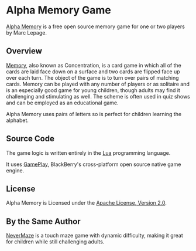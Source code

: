 Alpha Memory Game
=================

[Alpha Memory][1] is a free open source memory game for one or two players by Marc Lepage.

[1]: http://appworld.blackberry.com/webstore/content/29617896/

Overview
--------

[Memory][2], also known as Concentration, is a card game in which all of the cards are laid face down on a surface and two cards are flipped face up over each turn. The object of the game is to turn over pairs of matching cards. Memory can be played with any number of players or as solitaire and is an especially good game for young children, though adults may find it challenging and stimulating as well. The scheme is often used in quiz shows and can be employed as an educational game.

[2]: http://en.wikipedia.org/wiki/Concentration_(game)

Alpha Memory uses pairs of letters so is perfect for children learning the alphabet.

Source Code
-----------

The game logic is written entirely in the [Lua][3] programming language.

[3]: http://www.lua.org/

It uses [GamePlay][4], BlackBerry's cross-platform open source native game engine.

[4]: http://www.gameplay3d.org/

License
-------

Alpha Memory is Licensed under the [Apache License, Version 2.0][5].

[5]: http://www.apache.org/licenses/LICENSE-2.0

By the Same Author
------------------

[NeverMaze][6] is a touch maze game with dynamic difficulty, making it great for children while still challenging adults.

[6]: http://appworld.blackberry.com/webstore/content/29783887/
